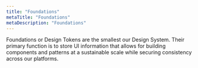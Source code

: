 ```yaml
---
title: "Foundations"
metaTitle: "Foundations"
metaDescription: "Foundations"
---
```


Foundations or Design Tokens are the smallest our Design System. Their primary function is to store UI information that allows for building components and patterns at a sustainable scale while securing consistency across our platforms.